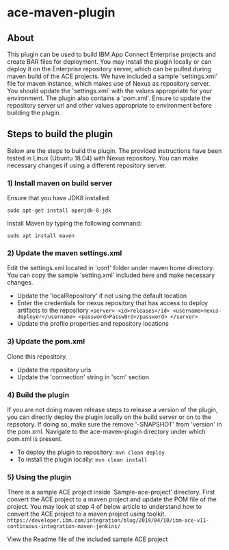# ace-maven-plugin
## About
This plugin can be used to build IBM App Connect Enterprise projects and create BAR files for deployment. You may install the plugin locally or can deploy it on the Enterprise repository server, which can be pulled during maven build of the ACE projects. We have included a sample 'settings.xml' file for maven instance, which makes use of Nexus as repository server. You should update the 'settings.xml' with the values appropriate for your environment.
The plugin also contains a 'pom.xml'. Ensure to update the repository server url and other values appropriate to environment before building the plugin.

## Steps to build the plugin
Below are the steps to build the plugin. The provided instructions have been tested in Linux (Ubuntu 18.04) with Nexus repository. You can make necessary changes if using a different repository server.

### 1) Install maven on build server
Ensure that you have JDK8 installed

`sudo apt-get install openjdk-8-jdk`

Install Maven by typing the following command:

`sudo apt install maven`
### 2) Update the maven settings.xml
Edit the settings.xml located in 'conf' folder under maven home directory. You can copy the sample 'setting.xml' included here and make necessary changes.
* Update the 'localRepository' if not using the default location
* Enter the credentials for nexus repository that has access to deploy artifacts to the repository
`<server>
    <id>releases</id>
    <username>nexus-deployer</username>
    <password>Passw0rd</password>
 </server>`
* Update the profile properties and repository locations

### 3) Update the pom.xml
Clone this repository.
* Update the repository urls
* Update the 'connection' string in 'scm' section

### 4) Build the plugin
If you are not doing maven release steps to release a version of the plugin, you can directly deploy the plugin locally on the build server or on to the repsotory. If doing so, make sure the remove '-SNAPSHOT' from 'version' in the pom.xml. 
Navigate to the ace-maven-plugin directory under which pom.xml is present.

* To deploy the plugin to repository: `mvn clean deploy`
* To install the plugin locally: `mvn clean install`

### 5) Using the plugin
There is a sample ACE project inside 'Sample-ace-project' directory. First convert the ACE project to a maven project and update the POM file of the project. You may look at step 4 of below article to understand how to convert the ACE project to a maven project using toolkit.
`https://developer.ibm.com/integration/blog/2019/04/10/ibm-ace-v11-continuous-integration-maven-jenkins/`

View the Readme file of the included sample ACE project

